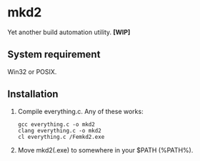 mkd2
====

Yet another build automation utility. **[WIP]**

System requirement
------------------

Win32 or POSIX.

Installation
------------

1. Compile everything.c. Any of these works:
	```shell
	gcc everything.c -o mkd2
	clang everything.c -o mkd2
	cl everything.c /Femkd2.exe
	```
2. Move mkd2(.exe) to somewhere in your $PATH (%PATH%).
